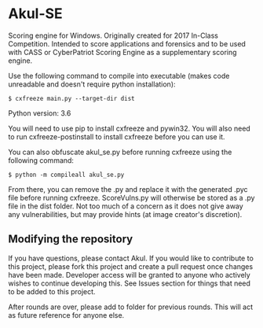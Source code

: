 # Akul-SE
Scoring engine for Windows. Originally created for 2017 In-Class Competition. Intended to score applications and forensics and to be used with CASS or CyberPatriot Scoring Engine as a supplementary scoring engine. 

Use the following command to compile into executable (makes code unreadable and doesn't require python installation):
```
$ cxfreeze main.py --target-dir dist
```
Python version: 3.6

You will need to use pip to install cxfreeze and pywin32. You will also need to run cxfreeze-postinstall to install cxfreeze before you can use it.

You can also obfuscate akul_se.py before running cxfreeze using the following command:
```
$ python -m compileall akul_se.py
```
From there, you can remove the .py and replace it with the generated .pyc file before running cxfreeze. ScoreVulns.py will otherwise be stored as a .py file in the dist folder. Not too much of a concern as it does not give away any vulnerabilities, but may provide hints (at image creator's discretion).

## Modifying the repository
If you have questions, please contact Akul. If you would like to contribute to this project, please fork this project and create a pull request once changes have been made. Developer access will be granted to anyone who actively wishes to continue developing this. See Issues section for things that need to be added to this project.

After rounds are over, please add to folder for previous rounds. This will act as future reference for anyone else.

